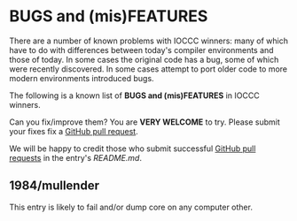 # BUGS and (mis)FEATURES

There are a number of known problems with IOCCC winners: many of
which have to do with differences between today's compiler environments
and those of today.  In some cases the original code has a bug, some
of which were recently discovered.  In some cases attempt to port
older code to more modern environments introduced bugs.

The following is a known list of **BUGS and (mis)FEATURES** in IOCCC winners.

Can you fix/improve them?  You are **VERY WELCOME** to try.
Please submit your fixes fix a [GitHub pull request](https://github.com/ioccc-src/temp-test-ioccc/pulls).

We will be happy to credit those who submit successful [GitHub pull requests](https://github.com/ioccc-src/temp-test-ioccc/pulls) in the entry's _README.md_.

## 1984/mullender

This entry is likely to fail and/or dump core on any computer other.
